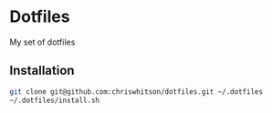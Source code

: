# Dotfiles

My set of dotfiles

## Installation

```bash
git clone git@github.com:chriswhitson/dotfiles.git ~/.dotfiles
~/.dotfiles/install.sh

```
